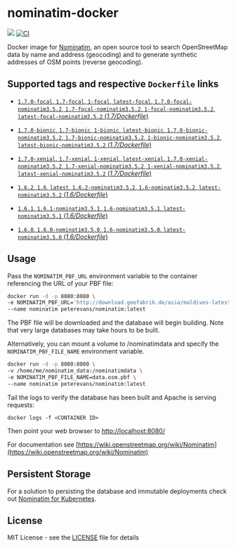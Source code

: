 # nominatim-docker
[![](https://images.microbadger.com/badges/image/peterevans/nominatim.svg)](https://microbadger.com/images/peterevans/nominatim)
[![CI](https://github.com/peter-evans/nominatim-docker/workflows/CI/badge.svg)](https://github.com/peter-evans/nominatim-docker/actions?query=workflow%3ACI)

Docker image for [Nominatim](https://github.com/openstreetmap/Nominatim), an open source tool to search OpenStreetMap data by name and address (geocoding) and to generate synthetic addresses of OSM points (reverse geocoding).

## Supported tags and respective `Dockerfile` links

- [`1.7.0-focal`, `1.7-focal`, `1-focal`, `latest-focal`, `1.7.0-focal-nominatim3.5.2`, `1.7-focal-nominatim3.5.2`, `1-focal-nominatim3.5.2`, `latest-focal-nominatim3.5.2`  (*1.7/Dockerfile*)](https://github.com/peter-evans/nominatim-docker/tree/v1.7.0/focal)
- [`1.7.0-bionic`, `1.7-bionic`, `1-bionic`, `latest-bionic`, `1.7.0-bionic-nominatim3.5.2`, `1.7-bionic-nominatim3.5.2`, `1-bionic-nominatim3.5.2`, `latest-bionic-nominatim3.5.2`  (*1.7/Dockerfile*)](https://github.com/peter-evans/nominatim-docker/tree/v1.7.0/bionic)
- [`1.7.0-xenial`, `1.7-xenial`, `1-xenial`, `latest-xenial`, `1.7.0-xenial-nominatim3.5.2`, `1.7-xenial-nominatim3.5.2`, `1-xenial-nominatim3.5.2`, `latest-xenial-nominatim3.5.2`  (*1.7/Dockerfile*)](https://github.com/peter-evans/nominatim-docker/tree/v1.7.0/xenial)

- [`1.6.2`, `1.6`, `latest`, `1.6.2-nominatim3.5.2`, `1.6-nominatim3.5.2`, `latest-nominatim3.5.2`  (*1.6/Dockerfile*)](https://github.com/peter-evans/nominatim-docker/tree/v1.6.2)
- [`1.6.1`, `1.6.1-nominatim3.5.1`, `1.6-nominatim3.5.1`, `latest-nominatim3.5.1`  (*1.6/Dockerfile*)](https://github.com/peter-evans/nominatim-docker/tree/v1.6.1)
- [`1.6.0`, `1.6.0-nominatim3.5.0`, `1.6-nominatim3.5.0`, `latest-nominatim3.5.0`  (*1.6/Dockerfile*)](https://github.com/peter-evans/nominatim-docker/tree/v1.6.0)

## Usage
Pass the `NOMINATIM_PBF_URL` environment variable to the container referencing the URL of your PBF file:

```bash
docker run -d -p 8080:8080 \
-e NOMINATIM_PBF_URL='http://download.geofabrik.de/asia/maldives-latest.osm.pbf' \
--name nominatim peterevans/nominatim:latest
```
The PBF file will be downloaded and the database will begin building. Note that very large databases may take hours to be built.

Alternatively, you can mount a volume to /nominatimdata and specify the `NOMINATIM_PBF_FILE_NAME` environment variable.

```bash
docker run -d -p 8080:8080 \
-v /home/me/nominatim_data:/nominatimdata \
-e NOMINATIM_PBF_FILE_NAME=data.osm.pbf \
--name nominatim peterevans/nominatim:latest
```

Tail the logs to verify the database has been built and Apache is serving requests:
```
docker logs -f <CONTAINER ID>
```
Then point your web browser to [http://localhost:8080/](http://localhost:8080/)

For documentation see [https://wiki.openstreetmap.org/wiki/Nominatim](https://wiki.openstreetmap.org/wiki/Nominatim)

## Persistent Storage
For a solution to persisting the database and immutable deployments check out [Nominatim for Kubernetes](https://github.com/peter-evans/nominatim-k8s).

## License

MIT License - see the [LICENSE](LICENSE) file for details
